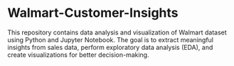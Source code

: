 # Walmart-Customer-Insights
This repository contains data analysis and visualization of Walmart dataset using Python and Jupyter Notebook.   The goal is to extract meaningful insights from sales data, perform exploratory data analysis (EDA), and create visualizations for better decision-making.

